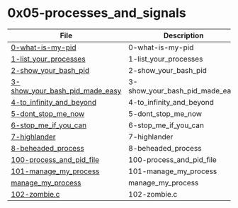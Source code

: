 # 0x05-processes_and_signals

| File      | Description |
| ----------- | ----------- |
| [0-what-is-my-pid](./0-what-is-my-pid) | 0-what-is-my-pid |
| [1-list_your_processes](./1-list_your_processes) | 1-list_your_processes |
| [2-show_your_bash_pid](./2-show_your_bash_pid) | 2-show_your_bash_pid |
| [3-show_your_bash_pid_made_easy](./3-show_your_bash_pid_made_easy) | 3-show_your_bash_pid_made_easy |
| [4-to_infinity_and_beyond](./4-to_infinity_and_beyond) | 4-to_infinity_and_beyond |
| [5-dont_stop_me_now](./5-dont_stop_me_now) | 5-dont_stop_me_now |
| [6-stop_me_if_you_can](./6-stop_me_if_you_can) | 6-stop_me_if_you_can |
| [7-highlander](./7-highlander) | 7-highlander |
| [8-beheaded_process](./8-beheaded_process) | 8-beheaded_process |
| [100-process_and_pid_file](./100-process_and_pid_file) | 100-process_and_pid_file |
| [101-manage_my_process](./101-manage_my_process) | 101-manage_my_process |
| [manage_my_process](./manage_my_process) | manage_my_process |
| [102-zombie.c](./102-zombie.c) | 102-zombie.c |
